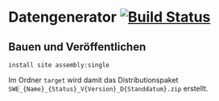 Datengenerator [![Build Status](https://travis-ci.org/datenverteiler/de.bsvrz.pat.datgen.svg?branch=master)](https://travis-ci.org/datenverteiler/de.bsvrz.pat.datgen)
==============


Bauen und Veröffentlichen
-------------------------

    install site assembly:single

Im Ordner `target` wird damit das Distributionspaket
`SWE_{Name}_{Status}_V{Version}_D{Standdatum}.zip` erstellt.
